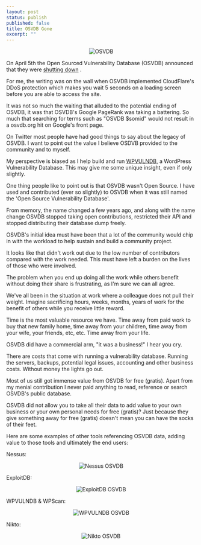 ```yaml
---
layout: post
status: publish
published: false
title: OSVDB Gone
excerpt: ""
---
```


<p align="center"><img src="http://i.imgur.com/ffTzX2e.jpg" alt="OSVDB" /></p>

On April 5th the Open Sourced Vulnerability Database (OSVDB) announced that they were [shutting down](https://blog.osvdb.org/2016/04/05/osvdb-fin/) .

For me, the writing was on the wall when OSVDB implemented CloudFlare's DDoS protection which makes you wait 5 seconds on a loading screen before you are able to access the site.

It was not so much the waiting that alluded to the potential ending of OSVDB, it was that OSVDB's Google PageRank was taking a battering. So much that searching for terms such as "OSVDB $somid" would not result in a osvdb.org hit on Google's front page.

On Twitter most people have had good things to say about the legacy of OSVDB. I want to point out the value I believe OSDVB provided to the community and to myself.

My perspective is biased as I help build and run [WPVULNDB](https://wpvulndb.com), a WordPress Vulnerability Database. This may give me some unique insight, even if only slightly.

One thing people like to point out is that OSVDB wasn't Open Source. I have used and contributed (ever so slightly) to OSVDB when it was still named the 'Open Source Vulnerability Database'.

From memory, the name changed a few years ago, and along with the name change OSVDB stopped taking open contributions, restricted their API and stopped distributing their database dump freely.

OSVDB's initial idea must have been that a lot of the community would chip in with the workload to help sustain and build a community project. 

It looks like that didn't work out due to the low number of contributors compared with the work needed. This must have left a burden on the lives of those who were involved.

The problem when you end up doing all the work while others benefit without doing their share is frustrating, as I'm sure we can all agree.

We've all been in the situation at work where a colleague does not pull their weight. Imagine sacrificing hours, weeks, months, years of work for the benefit of others while you receive little reward.

Time is the most valuable resource we have. Time away from paid work to buy that new family home, time away from your children, time away from your wife, your friends, etc, etc. Time away from your life.

OSVDB did have a commercial arm, "it was a business!" I hear you cry.

There are costs that come with running a vulnerability database.  Running the servers, backups, potential legal issues, accounting and other business costs. Without money the lights go out.

Most of us still got immense value from OSVDB for free (gratis). Apart from my menial contribution I never paid anything to read, reference or search OSVDB's public database.

OSVDB did not allow you to take all their data to add value to your own business or your own personal needs for free (gratis)? Just because they give something away for free (gratis) doesn't mean you can have the socks of their feet.

Here are some examples of other tools referencing OSVDB data, adding value to those tools and ultimately the end users:

Nessus:

<p align="center"><img src="http://i.imgur.com/ysR4avq.png" alt="Nessus OSVDB" /></p>

ExploitDB:

<p align="center"><img src="http://i.imgur.com/UDpQzqz.png" alt="ExploitDB OSVDB" /></p>

WPVULNDB & WPScan:

<p align="center"><img src="http://i.imgur.com/eXNF5ID.png" alt="WPVULNDB OSVDB" /></p>

Nikto:

<p align="center"><img src="http://i.imgur.com/KfSiPl8.png" alt="Nikto OSVDB" /></p>
